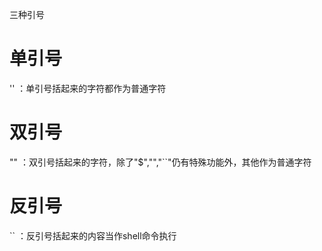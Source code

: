 三种引号

# 单引号

'' ：单引号括起来的字符都作为普通字符

# 双引号

"" ：双引号括起来的字符，除了"$","\","``"仍有特殊功能外，其他作为普通字符

# 反引号

`` ：反引号括起来的内容当作shell命令执行

